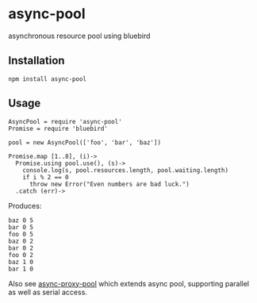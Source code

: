 # async-pool
asynchronous resource pool using bluebird

## Installation

    npm install async-pool
  
## Usage

    AsyncPool = require 'async-pool'
    Promise = require 'bluebird'
  
    pool = new AsyncPool(['foo', 'bar', 'baz'])
  
    Promise.map [1..8], (i)->
      Promise.using pool.use(), (s)->
        console.log(s, pool.resources.length, pool.waiting.length)
        if i % 2 == 0
          throw new Error("Even numbers are bad luck.")
      .catch (err)->
      
Produces:

    baz 0 5
    bar 0 5
    foo 0 5
    baz 0 2
    bar 0 2
    foo 0 2
    baz 1 0
    bar 1 0
      
Also see [async-proxy-pool](https://github.com/shaunc/async-proxy-pool) which extends async pool, supporting parallel as well as serial access.
